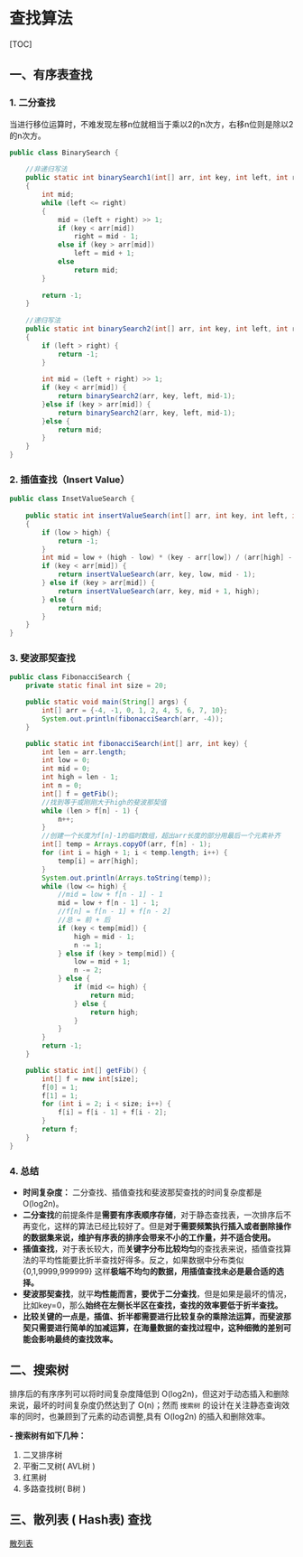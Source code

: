 # 查找算法

[TOC]



## 一、有序表查找

### 1. 二分查找

当进行移位运算时，不难发现左移n位就相当于乘以2的n次方，右移n位则是除以2的n次方。

~~~java
public class BinarySearch {
    
    //非递归写法
    public static int binarySearch1(int[] arr, int key, int left, int right)
    {
        int mid;
        while (left <= right)
        {
            mid = (left + right) >> 1;
            if (key < arr[mid])
                right = mid - 1;
            else if (key > arr[mid])
                left = mid + 1;
            else
                return mid;
        }
        
        return -1;
    }
    
    //递归写法
    public static int binarySearch2(int[] arr, int key, int left, int right)
    {
        if (left > right) {
            return -1;
        }
        
        int mid = (left + right) >> 1;
        if (key < arr[mid]) {
            return binarySearch2(arr, key, left, mid-1);
        }else if (key > arr[mid]) {
            return binarySearch2(arr, key, left, mid-1);
        }else {
            return mid;
        }
    }
}
~~~



### 2. 插值查找（Insert Value）

~~~java
public class InsetValueSearch {
    
    public static int insertValueSearch(int[] arr, int key, int left, int right)
    {
        if (low > high) {
            return -1;
        }
        int mid = low + (high - low) * (key - arr[low]) / (arr[high] - arr[low]);
        if (key < arr[mid]) {
            return insertValueSearch(arr, key, low, mid - 1);
        } else if (key > arr[mid]) {
            return insertValueSearch(arr, key, mid + 1, high);
        } else {
            return mid;
        }
    }
}
~~~

### 3. 斐波那契查找

~~~java
public class FibonacciSearch {
    private static final int size = 20;

    public static void main(String[] args) {
        int[] arr = {-4, -1, 0, 1, 2, 4, 5, 6, 7, 10};
        System.out.println(fibonacciSearch(arr, -4));
    }

    public static int fibonacciSearch(int[] arr, int key) {
        int len = arr.length;
        int low = 0;
        int mid = 0;
        int high = len - 1;
        int n = 0;
        int[] f = getFib();
        //找到等于或刚刚大于high的斐波那契值
        while (len > f[n] - 1) {
            n++;
        }
        //创建一个长度为f[n]-1的临时数组，超出arr长度的部分用最后一个元素补齐
        int[] temp = Arrays.copyOf(arr, f[n] - 1);
        for (int i = high + 1; i < temp.length; i++) {
            temp[i] = arr[high];
        }
        System.out.println(Arrays.toString(temp));
        while (low <= high) {
            //mid = low + f[n - 1] - 1
            mid = low + f[n - 1] - 1;
            //f[n] = f[n - 1] + f[n - 2]
            //总 = 前 + 后
            if (key < temp[mid]) {
                high = mid - 1;
                n -= 1;
            } else if (key > temp[mid]) {
                low = mid + 1;
                n -= 2;
            } else {
                if (mid <= high) {
                    return mid;
                } else {
                    return high;
                }
            }
        }
        return -1;
    }

    public static int[] getFib() {
        int[] f = new int[size];
        f[0] = 1;
        f[1] = 1;
        for (int i = 2; i < size; i++) {
            f[i] = f[i - 1] + f[i - 2];
        }
        return f;
    }
}
~~~



### 4. 总结

* **时间复杂度：** 二分查找、插值查找和斐波那契查找的时间复杂度都是 O(log2n)。
* **二分查找**的前提条件是**需要有序表顺序存储**，对于静态查找表，一次排序后不再变化，这样的算法已经比较好了。但是**对于需要频繁执行插入或者删除操作的数据集来说，维护有序表的排序会带来不小的工作量，并不适合使用。**
* **插值查找**，对于表长较大，而**关键字分布比较均匀**的查找表来说，插值查找算法的平均性能要比折半查找好得多。反之，如果数据中分布类似 {0,1,9999,999999} 这样**极端不均匀的数据，用插值查找未必是最合适的选择。**
* **斐波那契查找**，就平**均性能而言，要优于二分查找**，但是如果是最坏的情况，比如key=0，那么**始终在左侧长半区在查找，查找的效率要低于折半查找。**
* **比较关键的一点是，插值、折半都需要进行比较复杂的乘除法运算，而斐波那契只需要进行简单的加减运算，在海量数据的查找过程中，这种细微的差别可能会影响最终的查找效率。**



## 二、搜索树

排序后的有序序列可以将时间复杂度降低到 O(log2n)，但这对于动态插入和删除来说，最坏的时间复杂度仍然达到了 O(n)；然而 `搜索树` 的设计在关注静态查询效率的同时，也兼顾到了元素的动态调整,具有 O(log2n) 的插入和删除效率。

**- 搜索树有如下几种：**

1. 二叉排序树
2. 平衡二叉树( AVL树 )
3. 红黑树
4. 多路查找树( B树 )



## 三、散列表 ( Hash表) 查找

[散列表](https://github.com/OnlyThePiano/Notes/blob/master/数据结构-字典.md)

